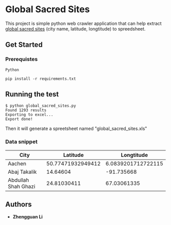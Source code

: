 # Global Sacred Sites
This project is simple python web crawler application that can help extract [global sacred sites](https://sacredsites.com/) (city name, latitude, longtitude) to spreedsheet.

## Get Started

### Prerequistes

```Python```

```
pip install -r requirements.txt
```

## Running the test

```
$ python global_sacred_sites.py
Found 1293 results
Exporting to excel...
Export done!
```

Then it will generate a spreetsheet named "global_sacred_sites.xls"

### Data snippet

|City| Latitude|Longtitude|
|---|---|---|
|Aachen|50.77471932949412|6.0839201712722115|
|Abaj Takalik |14.64604|-91.735668|
|Abdullah Shah Ghazi|24.81030411|67.03061335|

## Authors

* **Zhengguan Li**